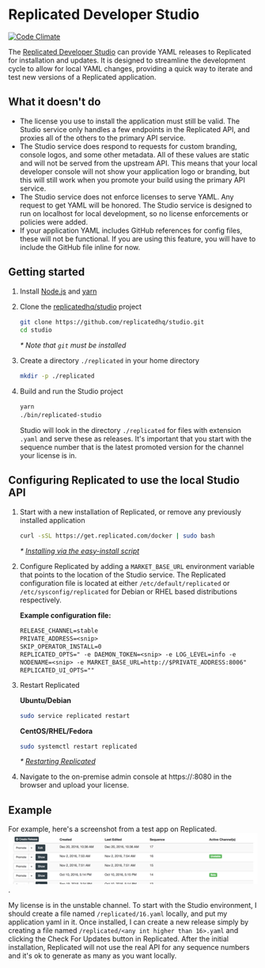 # Replicated Developer Studio

[![Code Climate](https://codeclimate.com/github/replicatedhq/studio/badges/gpa.svg)](https://codeclimate.com/github/replicatedhq/studio)

The [Replicated Developer Studio](https://github.com/replicatedhq/studio) can provide YAML releases to Replicated for installation and updates. It is designed to streamline the development cycle to allow for local YAML changes, providing a quick way to iterate and test new versions of a Replicated application.

## What it doesn't do

- The license you use to install the application must still be valid. The Studio service only handles a few endpoints in the Replicated API, and proxies all of the others to the primary API service.
- The Studio service does respond to requests for custom branding, console logos, and some other metadata. All of these values are static and will not be served from the upstream API. This means that your local developer console will not show your application logo or branding, but this will still work when you promote your build using the primary API service.
- The Studio service does not enforce licenses to serve YAML. Any request to get YAML will be honored. The Studio service is designed to run on localhost for local development, so no license enforcements or policies were added.
- If your application YAML includes GitHub references for config files, these will not be functional. If you are using this feature, you will have to include the GitHub file inline for now.

## Getting started

1. Install [Node.js](https://nodejs.org/en/download/package-manager/) and [yarn](https://yarnpkg.com/lang/en/docs/install/)

1. Clone the [replicatedhq/studio](https://github.com/replicatedhq/studio) project

   ```bash
   git clone https://github.com/replicatedhq/studio.git
   cd studio
   ```

   *\* Note that `git` must be installed*

1. Create a directory `./replicated` in your home directory

   ```bash
   mkdir -p ./replicated
   ```

1. Build and run the Studio project

   ```bash
   yarn
   ./bin/replicated-studio
   ```

   Studio will look in the directory `./replicated` for files with extension `.yaml` and serve these as releases. It's important that you start with the sequence number that is the latest promoted version for the channel your license is in.

## Configuring Replicated to use the local Studio API

1. Start with a new installation of Replicated, or remove any previously installed application

   ```bash
   curl -sSL https://get.replicated.com/docker | sudo bash
   ```

   *\* [Installing via the easy-install script](https://help.replicated.com/docs/distributing-an-application/installing-via-script/#basic-install)*

1. Configure Replicated by adding a `MARKET_BASE_URL` environment variable that points to the location of the Studio service. The Replicated configuration file is located at either `/etc/default/replicated` or `/etc/sysconfig/replicated` for Debian or RHEL based distributions respectively.

   **Example configuration file:**
   ```
   RELEASE_CHANNEL=stable
   PRIVATE_ADDRESS=<snip>
   SKIP_OPERATOR_INSTALL=0
   REPLICATED_OPTS=" -e DAEMON_TOKEN=<snip> -e LOG_LEVEL=info -e NODENAME=<snip> -e MARKET_BASE_URL=http://$PRIVATE_ADDRESS:8006"
   REPLICATED_UI_OPTS=""
   ```
   
1. Restart Replicated

   **Ubuntu/Debian**
   ```bash
   sudo service replicated restart
   ```
   
   **CentOS/RHEL/Fedora**
   ```bash
   sudo systemctl restart replicated
   ```
   
   *\* [Restarting Replicated](https://help.replicated.com/docs/distributing-an-application/installing-via-script/#restarting-replicated)*

1. Navigate to the on-premise admin console at https://<YOUR SERVER ADDRESS>:8080 in the browser and upload your license.

## Example

For example, here's a screenshot from a test app on Replicated.
![Replicated](doc/images/vendor-web.png).

My license is in the unstable channel. To start with the Studio environment, I should create a file named `/replicated/16.yaml` locally, and put my application yaml in it. Once installed, I can create a new release simply by creating a file named `/replicated/<any int higher than 16>.yaml` and clicking the Check For Updates button in Replicated. After the initial installation, Replicated will not use the real API for any sequence numbers and it's ok to generate as many as you want locally.
